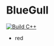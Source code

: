 # BlueGull
[![Build C++](https://github.com/Kamranaway/BlueGull/actions/workflows/actions.yml/badge.svg)](https://github.com/Kamranaway/BlueGull/actions/workflows/actions.yml)
- red
